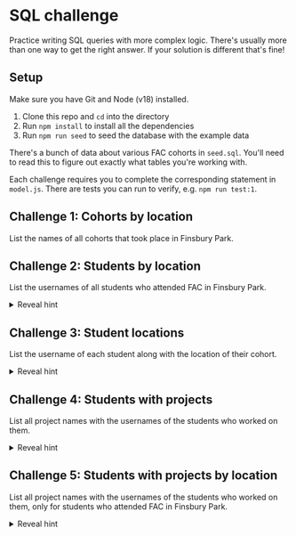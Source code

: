 # SQL challenge

Practice writing SQL queries with more complex logic. There's usually more than one way to get the right answer. If your solution is different that's fine!

## Setup

Make sure you have Git and Node (v18) installed.

1. Clone this repo and `cd` into the directory
1. Run `npm install` to install all the dependencies
1. Run `npm run seed` to seed the database with the example data

There's a bunch of data about various FAC cohorts in `seed.sql`. You'll need to read this to figure out exactly what tables you're working with.

Each challenge requires you to complete the corresponding statement in `model.js`. There are tests you can run to verify, e.g. `npm run test:1`.

## Challenge 1: Cohorts by location

List the names of all cohorts that took place in Finsbury Park.

## Challenge 2: Students by location

List the usernames of all students who attended FAC in Finsbury Park.

<details>
<summary>Reveal hint</summary>

You need to use the query from the previous question.

</details>

## Challenge 3: Student locations

List the username of each student along with the location of their cohort.

<details>
<summary>Reveal hint</summary>

Remember you can use joins to connect two tables together and access information from both.

</details>

## Challenge 4: Students with projects

List all project names with the usernames of the students who worked on them.

<details>
<summary>Reveal hint</summary>

Since projects-to-students is a _many-to-many_ relationship (each project can have multiple authors, each student can have multiple projects) we can't link them with just IDs. We need to use a separate table to keep track of which students worked on which projects.

This is often called a _join table_, or _junction table_. You'll need to join to this as an intermediary step to link projects to students. You don't need to create it—it is already created in `init.sql`

</details>

## Challenge 5: Students with projects by location

List all project names with the usernames of the students who worked on them, only for students who attended FAC in Finsbury Park.

<details>
<summary>Reveal hint</summary>

You've written all the queries you need in previous steps.

</details>
